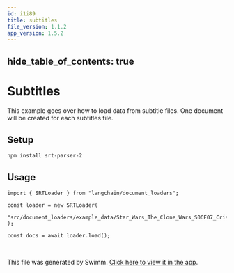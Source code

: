 ```yaml
---
id: i1i89
title: subtitles
file_version: 1.1.2
app_version: 1.5.2
---
```


## hide\_table\_of\_contents: true

# Subtitles

This example goes over how to load data from subtitle files. One document will be created for each subtitles file.

## Setup

```
npm install srt-parser-2
```

## Usage

```
import { SRTLoader } from "langchain/document_loaders";

const loader = new SRTLoader(
  "src/document_loaders/example_data/Star_Wars_The_Clone_Wars_S06E07_Crisis_at_the_Heart.srt"
);

const docs = await loader.load();
```

<br/>

This file was generated by Swimm. [Click here to view it in the app](/repos/Z2l0aHViJTNBJTNBbGFuZ2NoYWluanMlM0ElM0FtbWl6dXRhbmk=/docs/i1i89).
